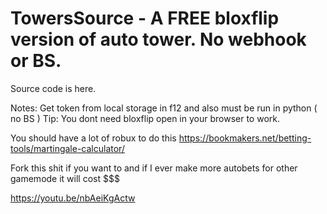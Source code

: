 # TowersSource - A FREE bloxflip version of auto tower. No webhook or BS.

Source code is here.

Notes: Get token from local storage in f12 and also must be run in python ( no BS ) 
Tip: You dont need bloxflip open in your browser to work.

You should have a lot of robux to do this https://bookmakers.net/betting-tools/martingale-calculator/

Fork this shit if you want to and if I ever make more autobets for other gamemode it will cost $$$

https://youtu.be/nbAeiKgActw
